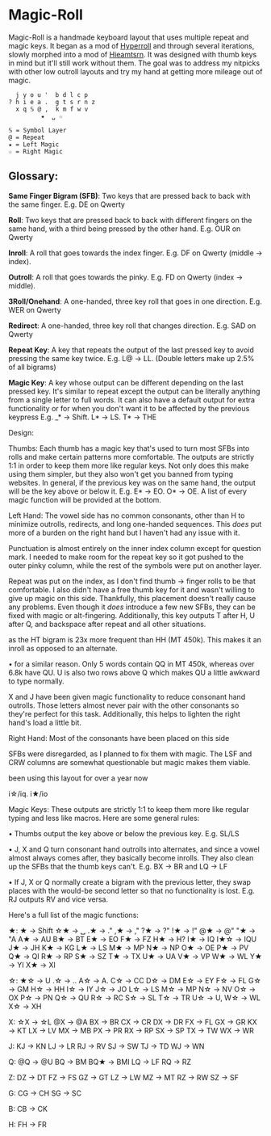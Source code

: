 # Magic-Roll
Magic-Roll is a handmade keyboard layout that uses multiple repeat and magic keys. It began as a mod of [Hyperroll](https://docs.google.com/document/d/1_a5Nzbkwyk1o0bvTctZrtgsee9jSP-6I0q3A0_9Mzm0/edit?tab=t.0#heading=h.an6umzmpc3dj "Hyperroll Keyboard Layout") and through several iterations, slowly morphed into a mod of [Hieamtsrn](https://docs.google.com/document/d/1_a5Nzbkwyk1o0bvTctZrtgsee9jSP-6I0q3A0_9Mzm0/edit?tab=t.0#heading=h.ojttb28dodph "Hieamtsrn Keyboard Layout"). It was designed with thumb keys in mind but it'll still work without them. The goal was to address my nitpicks with other low outroll layouts and try my hand at getting more mileage out of magic. 
```
  j y o u '  b d l c p 
? h i e a .  g t s r n z
  x q 𝕊 @ ,  k m f w v
         ★  ␣ ☆

𝕊 = Symbol Layer
@ = Repeat
★ = Left Magic
☆ = Right Magic
```
## Glossary:

**Same Finger Bigram (SFB)**: Two keys that are pressed back to back with the same finger. E.g. DE on Qwerty

**Roll**: Two keys that are pressed back to back with different fingers on the same hand, with a third being pressed by the other hand. E.g. OUR on Qwerty

**Inroll**: A roll that goes towards the index finger. E.g. DF on Qwerty (middle  → index).

**Outroll**: A roll that goes towards the pinky. E.g. FD on Qwerty (index → middle).

**3Roll/Onehand**: A one-handed, three key roll that goes in one direction. E.g. WER on Qwerty

**Redirect**: A one-handed, three key roll that changes direction. E.g. SAD on Qwerty

**Repeat Key**: A key that repeats the output of the last pressed key to avoid pressing the same key twice. 
E.g. L@ → LL. (Double letters make up 2.5% of all bigrams)

**Magic Key**: A key whose output can be different depending on the last pressed key. It's similar to repeat except the output can be literally anything from a single letter to full words. It can also have a default output for extra functionality or for when you don't want it to be affected by the previous keypress
E.g. _* → Shift. L* → LS. T* → THE

Design:

Thumbs:
Each thumb has a magic key that's used to turn most SFBs into rolls and make certain patterns more comfortable. The outputs are strictly 1:1 in order to keep them more like regular keys. Not only does this make using them simpler, but they also won't get you banned from typing websites.
In general, if the previous key was on the same hand, the output will be the key above or below it. E.g. E* → EO. O* → OE.
A list of every magic function will be provided at the bottom.

Left Hand:
The vowel side has no common consonants, other than H to minimize outrolls, redirects, and long one-handed sequences. This *does* put more of a burden on the right hand but I haven't had any issue with it.

Punctuation is almost entirely on the inner index column except for question mark. I needed to make room for the repeat key so it got pushed to the outer pinky column, while the rest of the symbols were put on another layer.

Repeat was put on the index, as I don't find thumb → finger rolls to be that comfortable. I also didn't have a free thumb key for it and wasn't willing to give up magic on this side. Thankfully, this placement doesn't really cause any  problems. Even though it *does* introduce a few new SFBs, they can be fixed with magic or alt-fingering. 
Additionally, this key outputs T after H, U after Q, and backspace after repeat and all other situations.

as the HT bigram is 23x more frequent than HH (MT 450k). This makes it an inroll as opposed to an alternate.

•  for a similar reason. Only 5 words contain QQ in MT 450k, whereas over 6.8k have QU. U is also two rows above Q which makes QU a little awkward to type normally.

X and J have been given magic functionality to reduce consonant hand outrolls. Those letters almost never pair with the other consonants so they're perfect for this task. Additionally, this helps to lighten the right hand's load a little bit.

Right Hand:
Most of the consonants have been placed on this side  

SFBs were disregarded, as I planned to fix them with magic. The LSF and CRW columns are somewhat questionable but magic makes them viable.

been using this layout for over a year now

i☆/iq. i★/io

Magic Keys:
These outputs are strictly 1:1 to keep them more like regular typing and less like macros. Here are some general rules:

• Thumbs output the key above or below the previous key. E.g. SL/LS

• J, X and Q turn consonant hand outrolls into alternates, and since a vowel almost always comes after, they basically become inrolls. They also clean up the SFBs that the thumb keys can't. E.g. BX → BR and LQ → LF

• If J, X or Q normally create a bigram with the previous letter, they swap places with the would-be second letter so that no functionality is lost. E.g. RJ outputs RV and vice versa.

Here's a full list of the magic functions:

★:
 ★ → Shift
 ☆★ → ␣
 .★ → ." 
 ,★ → ,"
 ?★ → ?"
 !★ → !"
 @★ → @"
 "★ → "A
 A★ → AU
 B★ → BT
 E★ → EO
 F★ → FZ
 H★ → H?
 I★ → IQ
  I★☆ → IQU
 J★ → JH
 K★ → KG
 L★ → LS
 M★ → MP
 N★ → NP
 O★ → OE
 P★ → PV
 Q★ → QI
 R★ → RP
 S★ → SZ
 T★ → TX
 U★ → UA
 V★ → VP
 W★ → WL
 Y★ → YI 
 X★ → XI

☆:
 ★☆ → U
 .☆ → ..
 A☆ → A.
 C☆ → CC
 D☆ → DM
 E☆ → EY
 F☆ → FL
 G☆ → GM
 H☆ → HH
 I☆ → IY
 J☆ → JO
 L☆ → LS
 M☆ → MP
 N☆ → NV
 O☆ → OX
 P☆ → PN
 Q☆ → QU
 R☆ → RC
 S☆ → SL
 T☆ → TR
 U☆ → U,
 W☆ → WL
 X☆ → XH

X:
 ☆X → ☆L
 @X → @A
 BX → BR
 CX → CR
 DX → DR
 FX → FL
 GX → GR
 KX → KT
 LX → LV
 MX → MB
 PX → PR
 RX → RP
 SX → SP
 TX → TW
 WX → WR

 J:
 KJ → KN
 LJ → LR
 RJ → RV
 SJ → SW
 TJ → TD
 WJ → WN

 Q:
 @Q → @U
 BQ → BM
  BQ★ → BMI
 LQ → LF 
 RQ → RZ

Z:
 DZ → DT
 FZ → FS
 GZ → GT
 LZ → LW
 MZ → MT
 RZ → RW
 SZ → SF
 
G:
 CG → CH
 SG → SC

B:
 CB → CK

H:
 FH → FR
